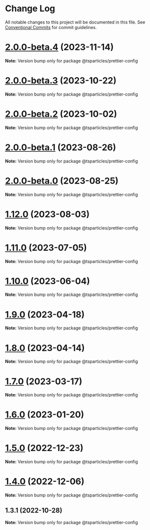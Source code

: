 # Change Log

All notable changes to this project will be documented in this file.
See [Conventional Commits](https://conventionalcommits.org) for commit guidelines.

# [2.0.0-beta.4](https://github.com/tsparticles/utils/compare/@tsparticles/prettier-config@2.0.0-beta.3...@tsparticles/prettier-config@2.0.0-beta.4) (2023-11-14)

**Note:** Version bump only for package @tsparticles/prettier-config





# [2.0.0-beta.3](https://github.com/tsparticles/utils/compare/@tsparticles/prettier-config@2.0.0-beta.2...@tsparticles/prettier-config@2.0.0-beta.3) (2023-10-22)

**Note:** Version bump only for package @tsparticles/prettier-config





# [2.0.0-beta.2](https://github.com/tsparticles/utils/compare/@tsparticles/prettier-config@2.0.0-beta.1...@tsparticles/prettier-config@2.0.0-beta.2) (2023-10-02)

**Note:** Version bump only for package @tsparticles/prettier-config





# [2.0.0-beta.1](https://github.com/tsparticles/utils/compare/@tsparticles/prettier-config@2.0.0-beta.0...@tsparticles/prettier-config@2.0.0-beta.1) (2023-08-26)

**Note:** Version bump only for package @tsparticles/prettier-config





# [2.0.0-beta.0](https://github.com/tsparticles/utils/compare/@tsparticles/prettier-config@1.12.0...@tsparticles/prettier-config@2.0.0-beta.0) (2023-08-25)

**Note:** Version bump only for package @tsparticles/prettier-config





# [1.12.0](https://github.com/tsparticles/utils/compare/@tsparticles/prettier-config@1.11.0...@tsparticles/prettier-config@1.12.0) (2023-08-03)

**Note:** Version bump only for package @tsparticles/prettier-config





# [1.11.0](https://github.com/tsparticles/utils/compare/@tsparticles/prettier-config@1.10.0...@tsparticles/prettier-config@1.11.0) (2023-07-05)

**Note:** Version bump only for package @tsparticles/prettier-config





# [1.10.0](https://github.com/tsparticles/utils/compare/@tsparticles/prettier-config@1.9.0...@tsparticles/prettier-config@1.10.0) (2023-06-04)

**Note:** Version bump only for package @tsparticles/prettier-config





# [1.9.0](https://github.com/tsparticles/utils/compare/@tsparticles/prettier-config@1.8.0...@tsparticles/prettier-config@1.9.0) (2023-04-18)

**Note:** Version bump only for package @tsparticles/prettier-config





# [1.8.0](https://github.com/tsparticles/utils/compare/@tsparticles/prettier-config@1.7.0...@tsparticles/prettier-config@1.8.0) (2023-04-14)

**Note:** Version bump only for package @tsparticles/prettier-config





# [1.7.0](https://github.com/tsparticles/utils/compare/@tsparticles/prettier-config@1.6.0...@tsparticles/prettier-config@1.7.0) (2023-03-17)

**Note:** Version bump only for package @tsparticles/prettier-config





# [1.6.0](https://github.com/tsparticles/utils/compare/@tsparticles/prettier-config@1.5.0...@tsparticles/prettier-config@1.6.0) (2023-01-20)

**Note:** Version bump only for package @tsparticles/prettier-config





# [1.5.0](https://github.com/tsparticles/utils/compare/@tsparticles/prettier-config@1.4.0...@tsparticles/prettier-config@1.5.0) (2022-12-23)

**Note:** Version bump only for package @tsparticles/prettier-config





# [1.4.0](https://github.com/tsparticles/utils/compare/@tsparticles/prettier-config@1.3.1...@tsparticles/prettier-config@1.4.0) (2022-12-06)

**Note:** Version bump only for package @tsparticles/prettier-config





## 1.3.1 (2022-10-28)

**Note:** Version bump only for package @tsparticles/prettier-config
